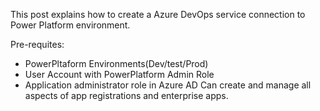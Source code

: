 This post explains how to create a Azure DevOps service connection to Power Platform environment.

Pre-requites:
 - PowerPltaform Environments(Dev/test/Prod)
 - User Account with PowerPlatform Admin Role
 - Application administrator role in Azure AD
   Can create and manage all aspects of app registrations and enterprise apps.